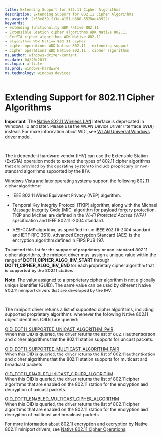 ```yaml
---
title: Extending Support for 802.11 Cipher Algorithms
description: Extending Support for 802.11 Cipher Algorithms
ms.assetid: 2c58e839-f33a-4151-b680-3528ae43922a
keywords:
- extending functionality WDK Native 802.11
- Extensible Station cipher algorithms WDK Native 802.11
- ExtSTA cipher algorithms WDK Native 802.11
- algorithms WDK Native 802.11 cipher
- cipher operations WDK Native 802.11 , extending support
- cipher operations WDK Native 802.11 , cipher algorithms
ms.author: windows-driver-content
ms.date: 04/20/2017
ms.topic: article
ms.prod: windows-hardware
ms.technology: windows-devices
---
```


# Extending Support for 802.11 Cipher Algorithms


**Important**  The [Native 802.11 Wireless LAN](native-802-11-wireless-lan4.md) interface is deprecated in Windows 10 and later. Please use the WLAN Device Driver Interface (WDI) instead. For more information about WDI, see [WLAN Universal Windows driver model](wifi-universal-driver-model.md).

 

The independent hardware vendor (IHV) can use the Extensible Station (ExtSTA) operation mode to extend the types of 802.11 cipher algorithms that are provided by the operating system to include proprietary or non-standard algorithms supported by the IHV.

Windows Vista and later operating systems support the following 802.11 cipher algorithms:

-   IEEE 802.11 Wired Equivalent Privacy (WEP) algorithm.

-   Temporal Key Integrity Protocol (TKIP) algorithm, along with the Michael Message Integrity Code (MIC) algorithm for payload forgery protection. TKIP and Michael are defined in the *Wi-Fi Protected Access (WPA)* specification and IEEE 802.11i-2004 standard.

-   AES-CCMP algorithm, as specified in the IEEE 802.11i-2004 standard and IETF RFC 3610. Advanced Encryption Standard (AES) is the encryption algorithm defined in FIPS PUB 197.

To extend this list for the support of proprietary or non-standard 802.11 cipher algorithms, the miniport driver must assign a unique value within the range of **DOT11\_CIPHER\_ALGO\_IHV\_START** through **DOT11\_CIPHER\_ALGO\_IHV\_END** for each proprietary cipher algorithm that is supported by the 802.11 station.

**Note**  The value assigned to a proprietary cipher algorithm is not a globally unique identifier (GUID). The same value can be used by different Native 802.11 miniport drivers that are developed by the IHV.

 

The miniport driver returns a list of supported cipher algorithms, including supported proprietary algorithms, whenever the following Native 802.11 object identifiers (OIDs) are queried:

<a href="" id="--------oid-dot11-supported-unicast-algorithm-pair"></a>[OID\_DOT11\_SUPPORTED\_UNICAST\_ALGORITHM\_PAIR](https://msdn.microsoft.com/library/windows/hardware/ff569430)  
When this OID is queried, the driver returns the list of 802.11 authentication and cipher algorithms that the 802.11 station supports for unicast packets.

<a href="" id="--------oid-dot11-supported-multicast-algorithm-pair"></a>[OID\_DOT11\_SUPPORTED\_MULTICAST\_ALGORITHM\_PAIR](https://msdn.microsoft.com/library/windows/hardware/ff569424)  
When this OID is queried, the driver returns the list of 802.11 authentication and cipher algorithms that the 802.11 station supports for multicast and broadcast packets.

<a href="" id="--------oid-dot11-enabled-unicast-cipher-algorithm"></a>[OID\_DOT11\_ENABLED\_UNICAST\_CIPHER\_ALGORITHM](https://msdn.microsoft.com/library/windows/hardware/ff569358)  
When this OID is queried, the driver returns the list of 802.11 cipher algorithms that are enabled on the 802.11 station for the encryption and decryption of unicast packets.

<a href="" id="--------oid-dot11-enabled-multicast-cipher-algorithm"></a>[OID\_DOT11\_ENABLED\_MULTICAST\_CIPHER\_ALGORITHM](https://msdn.microsoft.com/library/windows/hardware/ff569357)  
When this OID is queried, the driver returns the list of 802.11 cipher algorithms that are enabled on the 802.11 station for the encryption and decryption of multicast and broadcast packets.

For more information about 802.11 encryption and decryption by Native 802.11 miniport drivers, see [Native 802.11 Cipher Operations](native-802-11-cipher-operations.md).

 

 





